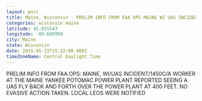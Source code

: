 ```yaml
---
layout: post
title: Maine, Wisconsin - PRELIM INFO FROM FAA OPS MAINE WI UAS INCIDENT 1450C A WORKER AT THE MAINE
categories: wisconsin maine
latitude: 45.055543
longitude: -89.680998
city: Maine
state: Wisconsin
date: 2015-05-15T15:22:00.000Z
timeZoneName: Central Daylight Time
---
```


PRELIM INFO FROM FAA OPS: MAINE, WI/UAS INCIDENT/1450C/A WORKER AT THE MAINE YANKEE POTOMAC POWER PLANT REPORTED SEEING A UAS FLY BACK AND FORTH OVER THE POWER PLANT AT 400 FEET. NO EVASIVE ACTION TAKEN. LOCAL LEOS WERE NOTIFIED 